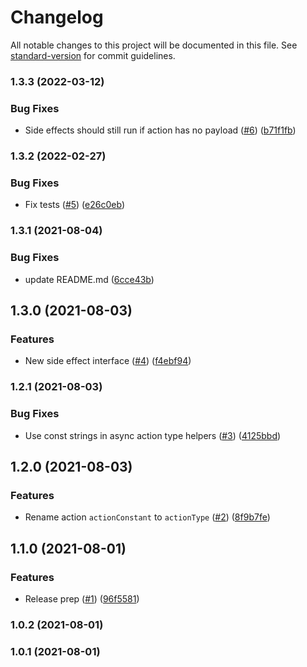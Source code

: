 # Changelog

All notable changes to this project will be documented in this file. See [standard-version](https://github.com/conventional-changelog/standard-version) for commit guidelines.

### 1.3.3 (2022-03-12)


### Bug Fixes

* Side effects should still run if action has no payload ([#6](https://github.com/mikew/redux-easy-mode/issues/6)) ([b71f1fb](https://github.com/mikew/redux-easy-mode/commit/b71f1fbe3f45a7f6e3e73fe7503112853c38488d))

### 1.3.2 (2022-02-27)


### Bug Fixes

* Fix tests ([#5](https://github.com/mikew/redux-easy-mode/issues/5)) ([e26c0eb](https://github.com/mikew/redux-easy-mode/commit/e26c0eb14e3271cafdf5337490a843f40ff1512a))

### 1.3.1 (2021-08-04)


### Bug Fixes

* update README.md ([6cce43b](https://github.com/mikew/redux-easy-mode/commit/6cce43b84fe9cc672ff8cf4dc3ad901ba7da659b))

## 1.3.0 (2021-08-03)


### Features

* New side effect interface ([#4](https://github.com/mikew/redux-easy-mode/issues/4)) ([f4ebf94](https://github.com/mikew/redux-easy-mode/commit/f4ebf94f355e59041fa54fe1c74ab83e9f1d0cf9))

### 1.2.1 (2021-08-03)


### Bug Fixes

* Use const strings in async action type helpers ([#3](https://github.com/mikew/redux-easy-mode/issues/3)) ([4125bbd](https://github.com/mikew/redux-easy-mode/commit/4125bbd5fca5b011236622d421a7d3922137f00b))

## 1.2.0 (2021-08-03)


### Features

* Rename action `actionConstant` to `actionType` ([#2](https://github.com/mikew/redux-easy-mode/issues/2)) ([8f9b7fe](https://github.com/mikew/redux-easy-mode/commit/8f9b7fe8dc613846277313cc5becb75a8a036182))

## 1.1.0 (2021-08-01)


### Features

* Release prep ([#1](https://github.com/mikew/redux-easy-mode/issues/1)) ([96f5581](https://github.com/mikew/redux-easy-mode/commit/96f55810a387892628c3f742837a753006602f6b))

### 1.0.2 (2021-08-01)

### 1.0.1 (2021-08-01)
